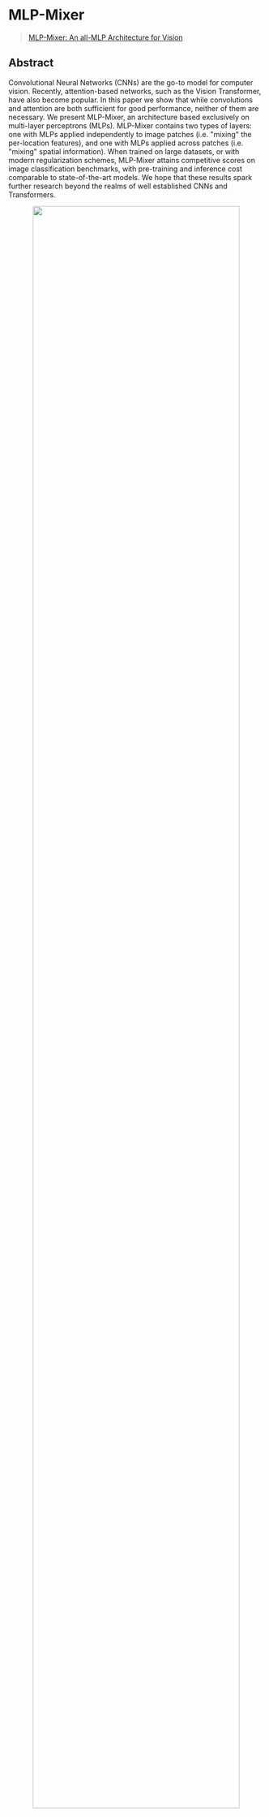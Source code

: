 # MLP-Mixer

> [MLP-Mixer: An all-MLP Architecture for Vision](https://arxiv.org/abs/2105.01601)

<!-- [ALGORITHM] -->

## Abstract

Convolutional Neural Networks (CNNs) are the go-to model for computer vision. Recently, attention-based networks, such as the Vision Transformer, have also become popular. In this paper we show that while convolutions and attention are both sufficient for good performance, neither of them are necessary. We present MLP-Mixer, an architecture based exclusively on multi-layer perceptrons (MLPs). MLP-Mixer contains two types of layers: one with MLPs applied independently to image patches (i.e. "mixing" the per-location features), and one with MLPs applied across patches (i.e. "mixing" spatial information). When trained on large datasets, or with modern regularization schemes, MLP-Mixer attains competitive scores on image classification benchmarks, with pre-training and inference cost comparable to state-of-the-art models. We hope that these results spark further research beyond the realms of well established CNNs and Transformers.

<div align=center>
<img src="https://user-images.githubusercontent.com/26739999/143178327-7118b48a-5f5f-4844-a614-a571917384ca.png" width="90%"/>
</div>

## How to use it?

<!-- [TABS-BEGIN] -->

**Predict image**

```python
from mmpretrain import inference_model

predict = inference_model('mlp-mixer-base-p16_3rdparty_64xb64_in1k', 'demo/bird.JPEG')
print(predict['pred_class'])
print(predict['pred_score'])
```

**Use the model**

```python
import torch
from mmpretrain import get_model

model = get_model('mlp-mixer-base-p16_3rdparty_64xb64_in1k', pretrained=True)
inputs = torch.rand(1, 3, 224, 224)
out = model(inputs)
print(type(out))
# To extract features.
feats = model.extract_feat(inputs)
print(type(feats))
```

**Test Command**

Prepare your dataset according to the [docs](https://mmpretrain.readthedocs.io/en/main/user_guides/dataset_prepare.html#prepare-dataset).

Test:

```shell
python tools/test.py configs/mlp_mixer/mlp-mixer-base-p16_64xb64_in1k.py https://download.openmmlab.com/mmclassification/v0/mlp-mixer/mixer-base-p16_3rdparty_64xb64_in1k_20211124-1377e3e0.pth
```

<!-- [TABS-END] -->

## Models and results

### Image Classification on ImageNet-1k

| Model                                        |   Pretrain   | Params (M) | Flops (G) | Top-1 (%) | Top-5 (%) |                    Config                    |                                                             Download                                                             |
| :------------------------------------------- | :----------: | :--------: | :-------: | :-------: | :-------: | :------------------------------------------: | :------------------------------------------------------------------------------------------------------------------------------: |
| `mlp-mixer-base-p16_3rdparty_64xb64_in1k`\*  | From scratch |   59.88    |   12.61   |   76.68   |   92.25   | [config](mlp-mixer-base-p16_64xb64_in1k.py)  | [model](https://download.openmmlab.com/mmclassification/v0/mlp-mixer/mixer-base-p16_3rdparty_64xb64_in1k_20211124-1377e3e0.pth)  |
| `mlp-mixer-large-p16_3rdparty_64xb64_in1k`\* | From scratch |   208.20   |   44.57   |   72.34   |   88.02   | [config](mlp-mixer-large-p16_64xb64_in1k.py) | [model](https://download.openmmlab.com/mmclassification/v0/mlp-mixer/mixer-large-p16_3rdparty_64xb64_in1k_20211124-5a2519d2.pth) |

*Models with * are converted from the [timm](https://github.com/rwightman/pytorch-image-models/blob/master/timm/models/mlp_mixer.py). The config files of these models are only for inference. We haven't reprodcue the training results.*

## Citation

```bibtex
@misc{tolstikhin2021mlpmixer,
      title={MLP-Mixer: An all-MLP Architecture for Vision},
      author={Ilya Tolstikhin and Neil Houlsby and Alexander Kolesnikov and Lucas Beyer and Xiaohua Zhai and Thomas Unterthiner and Jessica Yung and Andreas Steiner and Daniel Keysers and Jakob Uszkoreit and Mario Lucic and Alexey Dosovitskiy},
      year={2021},
      eprint={2105.01601},
      archivePrefix={arXiv},
      primaryClass={cs.CV}
}
```
